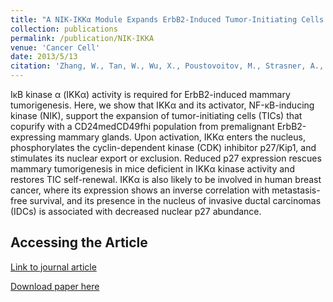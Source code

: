 ```yaml
---
title: "A NIK-IKKα Module Expands ErbB2-Induced Tumor-Initiating Cells by Stimulating Nuclear Export of p27/Kip1."
collection: publications
permalink: /publication/NIK-IKKA
venue: 'Cancer Cell'
date: 2013/5/13
citation: 'Zhang, W., Tan, W., Wu, X., Poustovoitov, M., Strasner, A., Li, W., <b> Borcherding, N. </b>, Ghassemian, M., & Karin, M. A NIK-IKKalpha module expands ErbB2-induced tumor-initiating cells by stimulating nuclear export of p27/Kip1. Cancer Cell 2013.'
---
```


IκB kinase α (IKKα) activity is required for ErbB2-induced mammary tumorigenesis. Here, we show that IKKα and its activator, NF-κB-inducing kinase (NIK), support the expansion of tumor-initiating cells (TICs) that copurify with a CD24medCD49fhi population from premalignant ErbB2-expressing mammary glands. Upon activation, IKKα enters the nucleus, phosphorylates the cyclin-dependent kinase (CDK) inhibitor p27/Kip1, and stimulates its nuclear export or exclusion. Reduced p27 expression rescues mammary tumorigenesis in mice deficient in IKKα kinase activity and restores TIC self-renewal. IKKα is also likely to be involved in human breast cancer, where its expression shows an inverse correlation with metastasis-free survival, and its presence in the nucleus of invasive ductal carcinomas (IDCs) is associated with decreased nuclear p27 abundance.

Accessing the Article
------
[Link to journal article](https://www.sciencedirect.com/science/article/pii/S1535610813001268)

[Download paper here](https://ncborcherding.github.io/files/NIK-IKKA.pdf)

